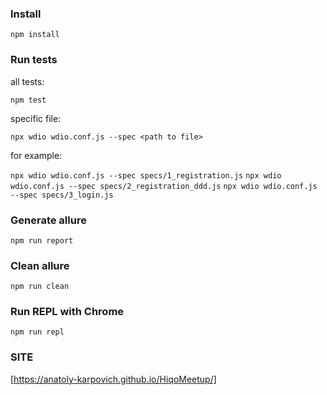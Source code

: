 ### Install
`npm install`

### Run tests
all tests:

`npm test`

specific file:

`npx wdio wdio.conf.js --spec <path to file>`

for example:

`npx wdio wdio.conf.js --spec specs/1_registration.js`
`npx wdio wdio.conf.js --spec specs/2_registration_ddd.js`
`npx wdio wdio.conf.js --spec specs/3_login.js`

### Generate allure
`npm run report`

### Clean allure
`npm run clean`

### Run REPL with Chrome
`npm run repl`

### SITE
[https://anatoly-karpovich.github.io/HiqoMeetup/]
